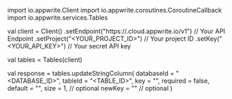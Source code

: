 import io.appwrite.Client
import io.appwrite.coroutines.CoroutineCallback
import io.appwrite.services.Tables

val client = Client()
    .setEndpoint("https://<REGION>.cloud.appwrite.io/v1") // Your API Endpoint
    .setProject("<YOUR_PROJECT_ID>") // Your project ID
    .setKey("<YOUR_API_KEY>") // Your secret API key

val tables = Tables(client)

val response = tables.updateStringColumn(
    databaseId = "<DATABASE_ID>",
    tableId = "<TABLE_ID>",
    key = "",
    required = false,
    default = "<DEFAULT>",
    size = 1, // optional
    newKey = "" // optional
)

